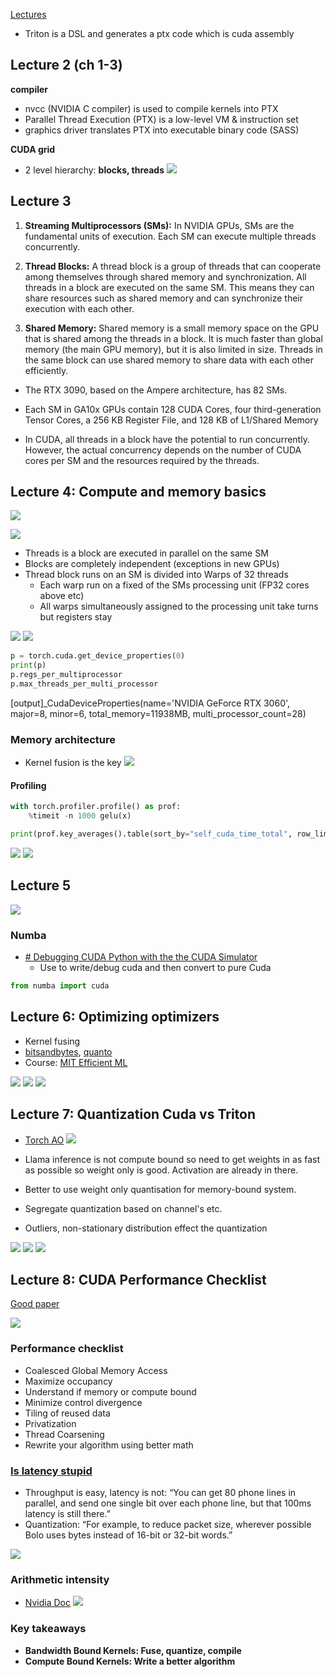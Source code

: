 
[Lectures](https://github.com/cuda-mode/lectures)
- Triton is a DSL and generates a ptx code which is cuda assembly

## Lecture 2 (ch 1-3)

**compiler**
- nvcc (NVIDIA C compiler) is used to compile kernels into PTX
- Parallel Thread Execution (PTX) is a low-level VM & instruction set
- graphics driver translates PTX into executable binary code (SASS)

**CUDA grid**
- 2 level hierarchy: **blocks, threads**
![](attachments/8152bb9b12808d735c6db216a4b9da6a_MD5.jpeg)


## Lecture 3

1. **Streaming Multiprocessors (SMs):** In NVIDIA GPUs, SMs are the fundamental units of execution. Each SM can execute multiple threads concurrently.

2. **Thread Blocks:** A thread block is a group of threads that can cooperate among themselves through shared memory and synchronization. All threads in a block are executed on the same SM. This means they can share resources such as shared memory and can synchronize their execution with each other.

3. **Shared Memory:** Shared memory is a small memory space on the GPU that is shared among the threads in a block. It is much faster than global memory (the main GPU memory), but it is also limited in size. Threads in the same block can use shared memory to share data with each other efficiently.

- The RTX 3090, based on the Ampere architecture, has 82 SMs.

- Each SM in GA10x GPUs contain 128 CUDA Cores, four third-generation Tensor Cores, a 256 KB Register File, and 128 KB of L1/Shared Memory

- In CUDA, all threads in a block have the potential to run concurrently. However, the actual concurrency depends on the number of CUDA cores per SM and the resources required by the threads.


## Lecture 4: Compute and memory basics

![](attachments/c099e90d0ed5de0e8398b905150b83fd_MD5.jpeg)

![](attachments/24d4da152b10cb7be00b1fd0d19cc21f_MD5.jpeg)

- Threads is a block are executed in parallel on the same SM
- Blocks are completely independent (exceptions in new GPUs)
- Thread block runs on an SM is divided into Warps of 32 threads
	- Each warp run on a fixed of the SMs processing unit (FP32 cores above etc)
	- All warps simultaneously assigned to the processing unit take turns but registers stay

![](attachments/4d00f2450e0a5a024370f9f342d384c4_MD5.jpeg)
![](attachments/7d75771f720475ec9e2cfb4d70191d6a_MD5.jpeg)

```python
p = torch.cuda.get_device_properties(0)
print(p)
p.regs_per_multiprocessor
p.max_threads_per_multi_processor
```
[output]_CudaDeviceProperties(name='NVIDIA GeForce RTX 3060', major=8, minor=6, total_memory=11938MB, multi_processor_count=28)


### Memory architecture

- Kernel fusion is the key
![](attachments/0386db23676ec5f1b40462e1b1786f58_MD5.jpeg)
#### Profiling
```python
with torch.profiler.profile() as prof:
	%timeit -n 1000 gelu(x)

print(prof.key_averages().table(sort_by="self_cuda_time_total", row_limit=10))
```


![](attachments/9ed55f9e87fc815e9032508af8f62d02_MD5.jpeg)
![](attachments/8ba1d475edb127c4be077d31fc2aacef_MD5.jpeg)


## Lecture 5

![](attachments/3d034c4573b3f968ab36c5a12f6f36df_MD5.jpeg)

### Numba

- [# Debugging CUDA Python with the the CUDA Simulator](https://numba.pydata.org/numba-doc/dev/cuda/simulator.html#debugging-cuda-python-with-the-the-cuda-simulator "Permalink to this headline")
  - Use to write/debug cuda and then convert to pure Cuda

```python
from numba import cuda
```

## Lecture 6: Optimizing optimizers

- Kernel fusing
- [bitsandbytes](https://github.com/TimDettmers/bitsandbytes), [quanto](https://huggingface.co/blog/quanto-introduction)
- Course: [MIT Efficient ML](https://hanlab.mit.edu/courses/2023-fall-65940)

![](attachments/737ccf8a5ca4d4ba55c5ff0559285f47_MD5.jpeg)
![](attachments/bc321db0e598769d05651f56cc0f0039_MD5.jpeg)
![](attachments/8243eefe644a15db2e9c846d45018c8a_MD5.jpeg)
## Lecture 7: Quantization Cuda vs Triton

- [Torch AO](https://github.com/pytorch/ao)
![](attachments/9b7ed92615cbde9e7b79f23c86dade2a_MD5.jpeg)
- Llama inference is not compute bound so need to get weights in as fast as possible so weight only is good. Activation are already in there.
- Better to use weight only quantisation for memory-bound system.

- Segregate quantization based on channel's etc.
- Outliers, non-stationary distribution effect the quantization

![](attachments/a1186b834986ebc12707b8b51e2b5301_MD5.jpeg)
![](attachments/776b04f4da95090fdcb18e45ad2374ed_MD5.jpeg)
![](attachments/7e7ef58308c6451207900e1995d313d9_MD5.jpeg)
## Lecture 8: CUDA Performance Checklist

[Good paper](https://arxiv.org/pdf/1804.06826)

![](attachments/751f6fce60dc16437c426624db4b1bd6_MD5.jpeg)

### Performance checklist

- Coalesced Global Memory Access
- Maximize occupancy
- Understand if memory or compute bound
- Minimize control divergence
- Tiling of reused data
- Privatization
- Thread Coarsening
- Rewrite your algorithm using better math

### [Is latency stupid](http://www.stuartcheshire.org/rants/latency.html)

- Throughput is easy, latency is not: “You can get 80 phone lines in parallel, and send one single bit over each phone line, but that 100ms latency is still there.”
- Quantization: “For example, to reduce packet size, wherever possible Bolo uses bytes instead of 16-bit or 32-bit words.”

![](attachments/d86ce29da607228e6db8c73f63262a98_MD5.jpeg)

### Arithmetic intensity
- [Nvidia Doc](https://developer.download.nvidia.com/video/gputechconf/gtc/2019/presentation/s9926-tensor-core-performance-the-ultimate-guide.pdf)
![](attachments/e32e4598bd5863cb604953b49a97165e_MD5.jpeg)
 
### Key takeaways

- **Bandwidth Bound Kernels: Fuse, quantize, compile** 
- **Compute Bound Kernels: Write a better algorithm**


